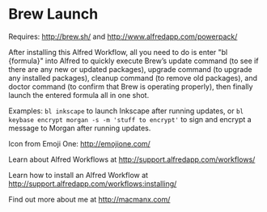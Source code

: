Brew Launch
================

Requires: http://brew.sh/ and http://www.alfredapp.com/powerpack/

After installing this Alfred Workflow, all you need to do is enter "bl {formula}" into Alfred to quickly execute Brew’s update command (to see if there are any new or updated packages), upgrade command (to upgrade any installed packages), cleanup command (to remove old packages), and doctor command (to confirm that Brew is operating properly), then finally launch the entered formula all in one shot.

Examples: `bl inkscape` to launch Inkscape after running updates, or `bl keybase encrypt morgan -s -m 'stuff to encrypt'` to sign and encrypt a message to Morgan after running updates.

Icon from Emoji One: http://emojione.com/

Learn about Alfred Workflows at http://support.alfredapp.com/workflows/

Learn how to install an Alfred Workflow at http://support.alfredapp.com/workflows:installing/

Find out more about me at http://macmanx.com/
